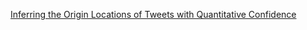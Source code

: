 [Inferring the Origin Locations of Tweets with Quantitative Confidence](http://arxiv.org/pdf/1305.3932v2.pdf)
